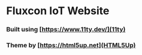 # Fluxcon IoT Website
### Built using [https://www.11ty.dev/](11ty)
### Theme by [https://html5up.net](HTML5Up)